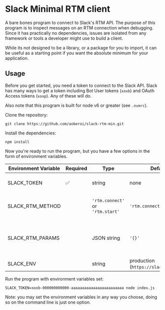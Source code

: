 # Slack Minimal RTM client

A bare bones program to connect to Slack's RTM API. The purpose of this program is to inspect
messages on an RTM connection when debugging. Since it has practically no dependencies, issues
are isolated from any framework or tools a developer might use to build a client.

While its not designed to be a library, or a package for you to import, it can be useful as a
starting point if you want the absolute minimum for your application.

## Usage

Before you get started, you need a token to connect to the Slack API. Slack has many ways to get
a token including Bot User tokens (`xoxb`) and OAuth Access tokens (`xoxp`). Any of these will do.

Also note that this program is built for node v6 or greater (see `.nvmrc`).

Clone the repository:

`git clone https://github.com/aoberoi/slack-rtm-min.git`

Install the dependencies:

`npm install`

Now you're ready to run the program, but you have a few options in the form of environment
variables.

| Environment Variable | Required           | Type   | Default | Description |
|----------------------|--------------------|--------|---------|-------------|
| SLACK_TOKEN          | :white_check_mark: | string | none    | the token used to authorize the connection |
| SLACK_RTM_METHOD     |                    | `'rtm.connect'` or `'rtm.start'` | `'rtm.connect'` | the Web API method used to retrieve the WebSocket URL |
| SLACK_RTM_PARAMS     |                    | JSON string | `'{}'` | additional parameters to send with the web api method chosen in `SLACK_RTM_METHOD` |
| SLACK_ENV            |                    | string | production (`https://slack.com/api/`) | (internal use) |

Run the program with environment variables set:

`SLACK_TOKEN=xoxb-000000000000-aaaaaaaaaaaaaaaaaaaaaaaa node index.js`

Note: you may set the environment variables in any way you choose, doing so on the command line
is just one option.
